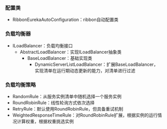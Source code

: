 
### 配置类
* RibbonEurekaAutoConfiguration：ribbon自动配置类

### 负载均衡器
* ILoadBalancer：负载均衡接口
    * AbstractLoadBalancer：实现ILoadBalancer抽象类
        * BaseLoadBalancer：基础实现类
            * DynamicServerListLoadBalancer：扩展BaseLoadBalancer，实现清单在运行期动态更新的能力，对清单进行过滤

### 负载均衡策略
* RandomRule：从服务实例清单中随机选择一个服务实例
* RoundRobinRule：线性轮询方式依次选择
* RetryRule：默认使用RoundRobinRule，但具备重试机制
* WeightedResponseTimeRule：对RoundRobinRule扩展，根据实例的运行情况计算权重，根据权重挑选实例